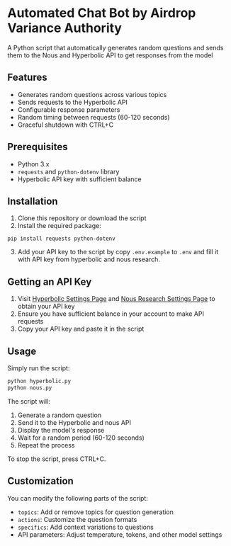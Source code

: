 # Automated Chat Bot by Airdrop Variance Authority

A Python script that automatically generates random questions and sends them to the Nous and Hyperbolic API to get responses from the model

## Features

- Generates random questions across various topics
- Sends requests to the Hyperbolic API
- Configurable response parameters
- Random timing between requests (60-120 seconds)
- Graceful shutdown with CTRL+C

## Prerequisites

- Python 3.x
- `requests` and `python-dotenv` library
- Hyperbolic API key with sufficient balance

## Installation

1. Clone this repository or download the script
2. Install the required package:

```
pip install requests python-dotenv
```

3. Add your API key to the script by copy `.env.example` to `.env` and fill it with API key from hyperbolic and nous research.

## Getting an API Key

1. Visit [Hyperbolic Settings Page](https://app.hyperbolic.xyz/settings) and [Nous Research Settings Page](https://portal.nousresearch.com/api-keys) to obtain your API key
2. Ensure you have sufficient balance in your account to make API requests
3. Copy your API key and paste it in the script

## Usage

Simply run the script:

```sh
python hyperbolic.py
python nous.py
```

The script will:

1. Generate a random question
2. Send it to the Hyperbolic and nous API
3. Display the model's response
4. Wait for a random period (60-120 seconds)
5. Repeat the process

To stop the script, press CTRL+C.

## Customization

You can modify the following parts of the script:

- `topics`: Add or remove topics for question generation
- `actions`: Customize the question formats
- `specifics`: Add context variations to questions
- API parameters: Adjust temperature, tokens, and other model settings